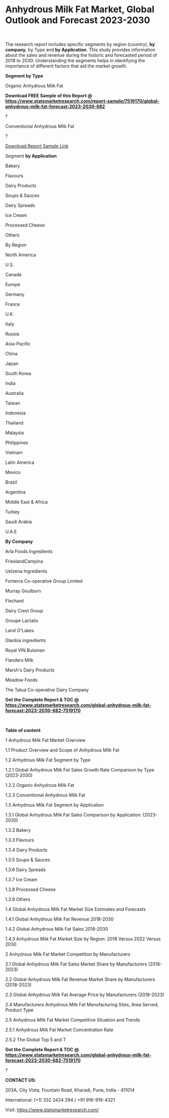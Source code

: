 <h1>Anhydrous Milk Fat Market, Global Outlook and Forecast 2023-2030</h1><br/><p>The research report includes specific segments by region (country), <strong>by company</strong>, by Type and <strong>by Application</strong>. This study provides information about the sales and revenue during the historic and forecasted period of 2018 to 2030. Understanding the segments helps in identifying the importance of different factors that aid the market growth.</p>
 
 
 
 <p><strong>Segment by Type</strong></p>
 
 
 
 <p>Organic Anhydrous Milk Fat</p>
 
 
 
 <div><b>Download FREE Sample of this Report @ <a href="https://www.statsmarketresearch.com/download-free-sample/7519170/global-anhydrous-milk-fat-forecast-2023-2030-682">https://www.statsmarketresearch.com/report-sample/7519170/global-anhydrous-milk-fat-forecast-2023-2030-682</a></b></div>
 
 
 
 <p>? </p>
 
 
 
 <p>Conventional Anhydrous Milk Fat</p>
 
 
 
 <p>? </p>
 
 
 
 <p><a href="https://www.statsmarketresearch.com/download-free-sample/7519170/global-anhydrous-milk-fat-forecast-2023-2030-682">Download Report Sample Link</a></p>
 
 
 
 <p>Segment <strong>by Application</strong></p>
 
 
 
 <p>Bakery</p>
 
 
 
 <p>Flavours</p>
 
 
 
 <p>Dairy Products</p>
 
 
 
 <p>Soups & Sauces</p>
 
 
 
 <p>Dairy Spreads</p>
 
 
 
 <p>Ice Cream</p>
 
 
 
 <p>Processed Cheese</p>
 
 
 
 <p>Others</p>
 
 
 
 <p>By Region</p>
 
 
 
 <p>North America</p>
 
 
 
 <p>U.S.</p>
 
 
 
 <p>Canada</p>
 
 
 
 <p>Europe</p>
 
 
 
 <p>Germany</p>
 
 
 
 <p>France</p>
 
 
 
 <p>U.K.</p>
 
 
 
 <p>Italy</p>
 
 
 
 <p>Russia</p>
 
 
 
 <p>Asia-Pacific</p>
 
 
 
 <p>China</p>
 
 
 
 <p>Japan</p>
 
 
 
 <p>South Korea</p>
 
 
 
 <p>India</p>
 
 
 
 <p>Australia</p>
 
 
 
 <p>Taiwan</p>
 
 
 
 <p>Indonesia</p>
 
 
 
 <p>Thailand</p>
 
 
 
 <p>Malaysia</p>
 
 
 
 <p>Philippines</p>
 
 
 
 <p>Vietnam</p>
 
 
 
 <p>Latin America</p>
 
 
 
 <p>Mexico</p>
 
 
 
 <p>Brazil</p>
 
 
 
 <p>Argentina</p>
 
 
 
 <p>Middle East & Africa</p>
 
 
 
 <p>Turkey</p>
 
 
 
 <p>Saudi Arabia</p>
 
 
 
 <p>U.A.E</p>
 
 
 
 <p><strong>By Company</strong></p>
 
 
 
 <p>Arla Foods Ingredients</p>
 
 
 
 <p>FrieslandCampina</p>
 
 
 
 <p>Uelzena Ingredients</p>
 
 
 
 <p>Fonterra Co-operative Group Limited</p>
 
 
 
 <p>Murray Goulburn</p>
 
 
 
 <p>Flechard</p>
 
 
 
 <p>Dairy Crest Group</p>
 
 
 
 <p>Groupe Lactalis</p>
 
 
 
 <p>Land O&#39;Lakes</p>
 
 
 
 <p>Glanbia ingredients</p>
 
 
 
 <p>Royal VIN Buisman</p>
 
 
 
 <p>Flanders Milk</p>
 
 
 
 <p>Marsh&#39;s Dairy Products</p>
 
 
 
 <p>Meadow Foods</p>
 
 
 
 <p>The Tatua Co-operative Dairy Company</p>
 
 
 
 <div><b>Get the Complete Report & TOC @ <a href="https://www.statsmarketresearch.com/global-anhydrous-milk-fat-forecast-2023-2030-682-7519170">https://www.statsmarketresearch.com/global-anhydrous-milk-fat-forecast-2023-2030-682-7519170</a></b></div>
 
 
 
 <p><br />
 
 <b>Table of content</b></p>
 
 
 
 <p>1 Anhydrous Milk Fat Market Overview<br />
 
 1.1 Product Overview and Scope of Anhydrous Milk Fat<br />
 
 1.2 Anhydrous Milk Fat Segment by Type<br />
 
 1.2.1 Global Anhydrous Milk Fat Sales Growth Rate Comparison by Type (2023-2030)<br />
 
 1.2.2 Organic Anhydrous Milk Fat<br />
 
 1.2.3 Conventional Anhydrous Milk Fat<br />
 
 1.3 Anhydrous Milk Fat Segment by Application<br />
 
 1.3.1 Global Anhydrous Milk Fat Sales Comparison by Application: (2023-2030)<br />
 
 1.3.2 Bakery<br />
 
 1.3.3 Flavours<br />
 
 1.3.4 Dairy Products<br />
 
 1.3.5 Soups & Sauces<br />
 
 1.3.6 Dairy Spreads<br />
 
 1.3.7 Ice Cream<br />
 
 1.3.8 Processed Cheese<br />
 
 1.3.9 Others<br />
 
 1.4 Global Anhydrous Milk Fat Market Size Estimates and Forecasts<br />
 
 1.4.1 Global Anhydrous Milk Fat Revenue 2018-2030<br />
 
 1.4.2 Global Anhydrous Milk Fat Sales 2018-2030<br />
 
 1.4.3 Anhydrous Milk Fat Market Size by Region: 2018 Versus 2022 Versus 2030<br />
 
 2 Anhydrous Milk Fat Market Competition by Manufacturers<br />
 
 2.1 Global Anhydrous Milk Fat Sales Market Share by Manufacturers (2018-2023)<br />
 
 2.2 Global Anhydrous Milk Fat Revenue Market Share by Manufacturers (2018-2023)<br />
 
 2.3 Global Anhydrous Milk Fat Average Price by Manufacturers (2018-2023)<br />
 
 2.4 Manufacturers Anhydrous Milk Fat Manufacturing Sites, Area Served, Product Type<br />
 
 2.5 Anhydrous Milk Fat Market Competitive Situation and Trends<br />
 
 2.5.1 Anhydrous Milk Fat Market Concentration Rate<br />
 
 2.5.2 The Global Top 5 and T</p>
 
 
 
 <div><b>Get the Complete Report & TOC @ <a href="https://www.statsmarketresearch.com/global-anhydrous-milk-fat-forecast-2023-2030-682-7519170">https://www.statsmarketresearch.com/global-anhydrous-milk-fat-forecast-2023-2030-682-7519170</a></b></div>
 
 
 
 <p>? </p>
 
 
 
 <p><b>CONTACT US:</b><br />
 
 203A, City Vista, Fountain Road, Kharadi, Pune, India - 411014<br />
 
 International: (+1) 332 2424 294 / +91 916-916-4321<br />
 
 Visit: <a href="https://www.statsmarketresearch.com/">https://www.statsmarketresearch.com/</a></p>